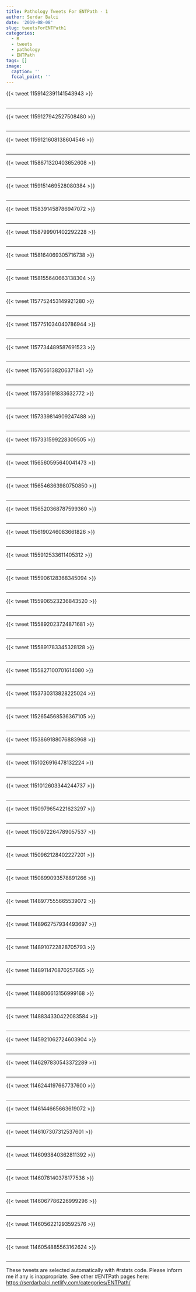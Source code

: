 ```yaml
---
title: Pathology Tweets For ENTPath - 1
author: Serdar Balci
date: '2019-08-08'
slug: tweetsForENTPath1
categories:
  - R
  - tweets
  - pathology
  - ENTPath
tags: []
image:
  caption: ''
  focal_point: ''
---
```



{{< tweet 1159142391141543943 >}}
<br>
<br>
<hr>
{{< tweet 1159127942527508480 >}}
<br>
<br>
<hr>
{{< tweet 1159121608138604546 >}}
<br>
<br>
<hr>
{{< tweet 1158671320403652608 >}}
<br>
<br>
<hr>
{{< tweet 1159151469528080384 >}}
<br>
<br>
<hr>
{{< tweet 1158391458786947072 >}}
<br>
<br>
<hr>
{{< tweet 1158799901402292228 >}}
<br>
<br>
<hr>
{{< tweet 1158164069305716738 >}}
<br>
<br>
<hr>
{{< tweet 1158155640663138304 >}}
<br>
<br>
<hr>
{{< tweet 1157752453149921280 >}}
<br>
<br>
<hr>
{{< tweet 1157751034040786944 >}}
<br>
<br>
<hr>
{{< tweet 1157734489587691523 >}}
<br>
<br>
<hr>
{{< tweet 1157656138206371841 >}}
<br>
<br>
<hr>
{{< tweet 1157356191833632772 >}}
<br>
<br>
<hr>
{{< tweet 1157339814909247488 >}}
<br>
<br>
<hr>
{{< tweet 1157331599228309505 >}}
<br>
<br>
<hr>
{{< tweet 1156560595640041473 >}}
<br>
<br>
<hr>
{{< tweet 1156546363980750850 >}}
<br>
<br>
<hr>
{{< tweet 1156520368787599360 >}}
<br>
<br>
<hr>
{{< tweet 1156190246083661826 >}}
<br>
<br>
<hr>
{{< tweet 1155912533611405312 >}}
<br>
<br>
<hr>
{{< tweet 1155906128368345094 >}}
<br>
<br>
<hr>
{{< tweet 1155906523236843520 >}}
<br>
<br>
<hr>
{{< tweet 1155892023724871681 >}}
<br>
<br>
<hr>
{{< tweet 1155891783345328128 >}}
<br>
<br>
<hr>
{{< tweet 1155827100701614080 >}}
<br>
<br>
<hr>
{{< tweet 1153730313828225024 >}}
<br>
<br>
<hr>
{{< tweet 1152654568536367105 >}}
<br>
<br>
<hr>
{{< tweet 1153869188076883968 >}}
<br>
<br>
<hr>
{{< tweet 1151026916478132224 >}}
<br>
<br>
<hr>
{{< tweet 1151012603344244737 >}}
<br>
<br>
<hr>
{{< tweet 1150979654221623297 >}}
<br>
<br>
<hr>
{{< tweet 1150972264789057537 >}}
<br>
<br>
<hr>
{{< tweet 1150962128402227201 >}}
<br>
<br>
<hr>
{{< tweet 1150899093578891266 >}}
<br>
<br>
<hr>
{{< tweet 1148977555665539072 >}}
<br>
<br>
<hr>
{{< tweet 1148962757934493697 >}}
<br>
<br>
<hr>
{{< tweet 1148910722828705793 >}}
<br>
<br>
<hr>
{{< tweet 1148911470870257665 >}}
<br>
<br>
<hr>
{{< tweet 1148806613156999168 >}}
<br>
<br>
<hr>
{{< tweet 1148834330422083584 >}}
<br>
<br>
<hr>
{{< tweet 1145921062724603904 >}}
<br>
<br>
<hr>
{{< tweet 1146297830543372289 >}}
<br>
<br>
<hr>
{{< tweet 1146244197667737600 >}}
<br>
<br>
<hr>
{{< tweet 1146144665663619072 >}}
<br>
<br>
<hr>
{{< tweet 1146107307312537601 >}}
<br>
<br>
<hr>
{{< tweet 1146093840362811392 >}}
<br>
<br>
<hr>
{{< tweet 1146078140378177536 >}}
<br>
<br>
<hr>
{{< tweet 1146067786226999296 >}}
<br>
<br>
<hr>
{{< tweet 1146056221293592576 >}}
<br>
<br>
<hr>
{{< tweet 1146054885563162624 >}}
<br>
<br>
<hr>


These tweets are selected automatically with #rstats code. Please inform me if any is inappropriate.
See other #ENTPath pages here: https://serdarbalci.netlify.com/categories/ENTPath/
